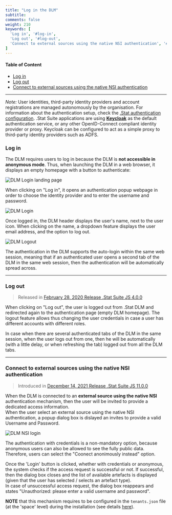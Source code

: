 ```yaml
---
title: "Log in the DLM"
subtitle: 
comments: false
weight: 210
keywords: [
  'Log in', '#log-in',
  'Log out', '#log-out',
  'Connect to external sources using the native NSI authentication', '#connect-to-external-sources-using-the-native-nsi-authentication',
]
---
```


#### Table of Content
- [Log in](#log-in)
- [Log out](#log-out)
- [Connect to external sources using the native NSI authentication](#connect-to-external-sources-using-the-native-nsi-authentication)

---

*Note:* User identities, third-party identity providers and account registrations are managed autonomously by the organisation. For information about the authentication setup, check the [.Stat authentication configuration](https://sis-cc.gitlab.io/dotstatsuite-documentation/configurations/authentication/). .Stat Suite applications are using **[Keycloak](https://www.keycloak.org/)** as the default authentication service, or any other OpenID-Connect compliant identity provider or proxy. Keycloak can be configured to act as a simple proxy to third-party identity providers such as ADFS.

### Log in
The DLM requires users to log in because the DLM is **not accessible in anonymous mode**. Thus, when launching the DLM in a web browser, it displays an empty homepage with a button to authenticate:

![DLM Login landing page](/dotstatsuite-documentation/images/dlm-login-landing-page.png)

When clicking on "Log in", it opens an authentication popup webpage in order to choose the identity provider and to enter the username and password.

![DLM Login](/dotstatsuite-documentation/images/de-login-2.png)

Once logged in, the DLM header displays the user's name, next to the user icon. When clicking on the name, a dropdown feature displays the user email address, and the option to log out.

![DLM Logout](/dotstatsuite-documentation/images/dlm-log-in.png)

The authentication in the DLM supports the auto-login within the same web session, meaning that if an authenticated user opens a second tab of the DLM in the same web session, then the authentication will be automatically spread across.

---

### Log out
>Released in [February 28, 2020 Release .Stat Suite JS 4.0.0](https://sis-cc.gitlab.io/dotstatsuite-documentation/changelog/#february-28-2020)

When clicking on "Log out", the user is logged out from .Stat DLM and redirected again to the authentication page (empty DLM homepage). The logout feature allows thus changing the user credentials in case a user has different accounts with different roles.

In case when there are several authenticated tabs of the DLM in the same session, when the user logs out from one, then he will be automatically (with a little delay, or when refreshing the tab) logged out from all the DLM tabs.

---

### Connect to external sources using the native NSI authentication
> Introduced in [December 14, 2021 Release .Stat Suite JS 11.0.0](https://sis-cc.gitlab.io/dotstatsuite-documentation/changelog/#december-14-2021)

When the DLM is connected to an **external source using the native NSI** authentication mechanism, then the user will be invited to provide a dedicated access information.  
When the user select an external source using the native NSI authentication, a popup dialog box is dislayed an invites to provide a valid Username and Password.

![DLM NSI login](/dotstatsuite-documentation/images/dlm-login-native-nsi.png)

The authentication with credentials is a non-mandatory option, because anonymous users can also be allowed to see the fully public data. Therefore, users can select the "Coonect anonimously instead" option.

Once the 'Login' button is clicked, whether with credentials or anonymous, the system checks if the access request is successful or not. If successful, then the dialog box closes and the list of available artefacts is displayed (given that the user has selected / selects an artefact type).  
In case of unsuccessful access request, the dialog box reappears and states "Unauthorized: please enter a valid username and password".

**NOTE** that this mechanism requires to be configured in the `tenants.json` file (at the 'space' level) during the installation (see details [here](https://sis-cc.gitlab.io/dotstatsuite-documentation/configurations/dlm-configuration/#external-source-with-native-nsiws-authentication)).
